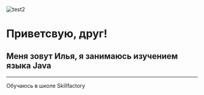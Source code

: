 ![test2](https://media.giphy.com/media/Ss5zpSaKfhj2v04DpQ/giphy.gif?cid=ecf05e47gzbk14bfkz5oh76o5m8z48hih2vuvwt2i5r8ah4d&rid=giphy.gif&ct=g) 





# Приветсвую, друг!
## Меня зовут Илья, я занимаюсь изучением языка Java

_____________

Обучаюсь в школе Skillfactory








            
      
